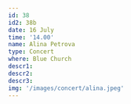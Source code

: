 ```yaml
---
id: 38
id2: 38b
date: 16 July
time: '14.00'
name: Alina Petrova
type: Concert
where: Blue Church
descr1:
descr2: 
descr3: 
img: '/images/concert/alina.jpeg'
---
```

